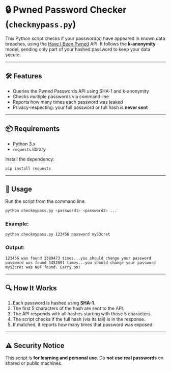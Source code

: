 # 🔒 Pwned Password Checker (`checkmypass.py`)

This Python script checks if your password(s) have appeared in known data breaches, using the [Have I Been Pwned](https://haveibeenpwned.com/) API.
It follows the **k-anonymity** model, sending only part of your hashed password to keep your data secure.

---

## 🛠️ Features

* Queries the Pwned Passwords API using SHA-1 and k-anonymity
* Checks multiple passwords via command line
* Reports how many times each password was leaked
* Privacy-respecting: your full password or full hash is **never sent**

---

## 📦 Requirements

* Python 3.x
* `requests` library

Install the dependency:

```bash
pip install requests
```

---

## 🚀 Usage

Run the script from the command line:

```bash
python checkmypass.py <password1> <password2> ...
```

### Example:

```bash
python checkmypass.py 123456 password myS3cret
```

### Output:

```
123456 was found 2389473 times...you should change your password
password was found 3452891 times...you should change your password
myS3cret was NOT found. Carry on!
```

---

## 🔍 How It Works

1. Each password is hashed using **SHA-1**.
2. The first 5 characters of the hash are sent to the API.
3. The API responds with all hashes starting with those 5 characters.
4. The script checks if the full hash (via its tail) is in the response.
5. If matched, it reports how many times that password was exposed.

---

## ⚠️ Security Notice

This script is **for learning and personal use**.
Do **not use real passwords** on shared or public machines.

